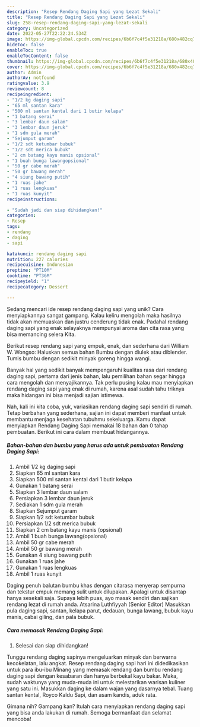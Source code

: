 ```yaml
---
description: "Resep Rendang Daging Sapi yang Lezat Sekali"
title: "Resep Rendang Daging Sapi yang Lezat Sekali"
slug: 258-resep-rendang-daging-sapi-yang-lezat-sekali
category: Uncategorized
date: 2022-05-27T22:22:24.534Z
image: https://img-global.cpcdn.com/recipes/6b6f7c4f5e31218a/680x482cq70/rendang-daging-sapi-foto-resep-utama.jpg
hideToc: false
enableToc: true
enableTocContent: false
thumbnail: https://img-global.cpcdn.com/recipes/6b6f7c4f5e31218a/680x482cq70/rendang-daging-sapi-foto-resep-utama.jpg
cover: https://img-global.cpcdn.com/recipes/6b6f7c4f5e31218a/680x482cq70/rendang-daging-sapi-foto-resep-utama.jpg
author: Admin
authorAv: notfound
ratingvalue: 3.9
reviewcount: 8
recipeingredient:
- "1/2 kg daging sapi"
- "65 ml santan kara"
- "500 ml santan kental dari 1 butir kelapa"
- "1 batang serai"
- "3 lembar daun salam"
- "3 lembar daun jeruk"
- "1 sdm gula merah"
- "Sejumput garam"
- "1/2 sdt ketumbar bubuk"
- "1/2 sdt merica bubuk"
- "2 cm batang kayu manis opsional"
- "1 buah bunga lawangopsional"
- "50 gr cabe merah"
- "50 gr bawang merah"
- "4 siung bawang putih"
- "1 ruas jahe"
- "1 ruas lengkuas"
- "1 ruas kunyit"
recipeinstructions:

- "Sudah jadi dan siap dihidangkan!"
categories:
- Resep
tags:
- rendang
- daging
- sapi

katakunci: rendang daging sapi 
nutrition: 227 calories
recipecuisine: Indonesian
preptime: "PT10M"
cooktime: "PT36M"
recipeyield: "1"
recipecategory: Dessert

---
```





Sedang mencari ide resep rendang daging sapi yang unik? Cara menyiapkannya sangat gampang. Kalau keliru mengolah maka hasilnya tidak akan memuaskan dan justru cenderung tidak enak. Padahal rendang daging sapi yang enak selayaknya mempunyai aroma dan cita rasa yang bisa memancing selera Kita.





Berikut resep rendang sapi yang empuk, enak, dan sederhana dari William W. Wongso: Haluskan semua bahan Bumbu dengan diulek atau diblender. Tumis bumbu dengan sedikit minyak goreng hingga wangi.

Banyak hal yang sedikit banyak mempengaruhi kualitas rasa dari rendang daging sapi, pertama dari jenis bahan, lalu pemilihan bahan segar hingga cara mengolah dan menyajikannya. Tak perlu pusing kalau mau menyiapkan rendang daging sapi yang enak di rumah, karena asal sudah tahu triknya maka hidangan ini bisa menjadi sajian istimewa.






Nah, kali ini kita coba, yuk, variasikan rendang daging sapi sendiri di rumah. Tetap berbahan yang sederhana, sajian ini dapat memberi manfaat untuk membantu menjaga kesehatan tubuhmu sekeluarga. Kamu dapat menyiapkan Rendang Daging Sapi memakai 18 bahan dan 0 tahap pembuatan. Berikut ini cara dalam membuat hidangannya.

<!--inarticleads1-->

##### Bahan-bahan dan bumbu yang harus ada untuk pembuatan Rendang Daging Sapi:

1. Ambil 1/2 kg daging sapi
1. Siapkan 65 ml santan kara
1. Siapkan 500 ml santan kental dari 1 butir kelapa
1. Gunakan 1 batang serai
1. Siapkan 3 lembar daun salam
1. Persiapkan 3 lembar daun jeruk
1. Sediakan 1 sdm gula merah
1. Siapkan Sejumput garam
1. Siapkan 1/2 sdt ketumbar bubuk
1. Persiapkan 1/2 sdt merica bubuk
1. Siapkan 2 cm batang kayu manis (opsional)
1. Ambil 1 buah bunga lawang(opsional)
1. Ambil 50 gr cabe merah
1. Ambil 50 gr bawang merah
1. Gunakan 4 siung bawang putih
1. Gunakan 1 ruas jahe
1. Gunakan 1 ruas lengkuas
1. Ambil 1 ruas kunyit


Daging penuh balutan bumbu khas dengan citarasa menyerap sempurna dan tekstur empuk memang sulit untuk dilupakan. Apalagi untuk disantap hanya sesekali saja. Supaya lebih puas, ayo masak sendiri dan sajikan rendang lezat di rumah anda. Atsarina Luthfiyyah (Senior Editor) Masukkan pula daging sapi, santan, kelapa parut, dedauan, bunga lawang, bubuk kayu manis, cabai giling, dan pala bubuk. 

<!--inarticleads2-->

##### Cara memasak Rendang Daging Sapi:


1. Selesai dan siap dihidangkan!

Tunggu rendang daging sapinya mengeluarkan minyak dan berwarna kecokelatan, lalu angkat. Resep rendang daging sapi hari ini didedikasikan untuk para ibu-ibu Minang yang memasak rendang dan bumbu rendang daging sapi dengan kesabaran dan hanya berbekal kayu bakar. Maka, sudah waktunya yang muda-muda ini untuk melestarikan warisan kuliner yang satu ini. Masukkan daging ke dalam wajan yang dasarnya tebal. Tuang santan kental, Royco Kaldu Sapi, dan asam kandis, aduk rata. 

Gimana nih? Gampang kan? Itulah cara menyiapkan rendang daging sapi yang bisa anda lakukan di rumah. Semoga bermanfaat dan selamat mencoba!
